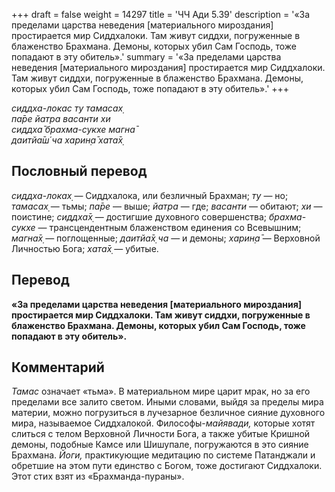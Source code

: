 +++
draft = false
weight = 14297
title = 'ЧЧ Ади 5.39'
description = '«За пределами царства неведения [материального мироздания] простирается мир Сиддхалоки. Там живут сиддхи, погруженные в блаженство Брахмана. Демоны, которых убил Сам Господь, тоже попадают в эту обитель».'
summary = '«За пределами царства неведения [материального мироздания] простирается мир Сиддхалоки. Там живут сиддхи, погруженные в блаженство Брахмана. Демоны, которых убил Сам Господь, тоже попадают в эту обитель».'
+++

_сиддха-локас ту тамасах̣  
па̄ре йатра васанти хи  
сиддха̄ брахма-сукхе магна̄  
даитйа̄ш́ ча харин̣а̄ хата̄х̣_

## Пословный перевод

_сиддха_\-_локах̣_ — Сиддхалока, или безличный Брахман; _ту_ — но; _тамасах̣_ — тьмы; _па̄ре_ — выше; _йатра_ — где; _васанти_ — обитают; _хи_ — поистине; _сиддха̄х̣_ — достигшие духовного совершенства; _брахма_\-_сукхе_ — трансцендентным блаженством единения со Всевышним; _магна̄х̣_ — поглощенные; _даитйа̄х̣_ _ча_ — и демоны; _харин̣а̄_ — Верховной Личностью Бога; _хата̄х̣_ — убитые.

## Перевод

**«За пределами царства неведения \[материального мироздания\] простирается мир Сиддхалоки. Там живут сиддхи, погруженные в блаженство Брахмана. Демоны, которых убил Сам Господь, тоже попадают в эту обитель».**

## Комментарий

_Тамас_ означает «тьма». В материальном мире царит мрак, но за его пределами все залито светом. Иными словами, выйдя за пределы мира материи, можно погрузиться в лучезарное безличное сияние духовного мира, называемое Сиддхалокой. Философы-_майявади,_ которые хотят слиться с телом Верховной Личности Бога, а также убитые Кришной демоны, подобные Камсе или Шишупале, погружаются в это сияние Брахмана. _Йоги,_ практикующие медитацию по системе Патанджали и обретшие на этом пути единство с Богом, тоже достигают Сиддхалоки. Этот стих взят из «Брахманда-пураны».
